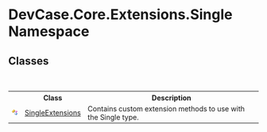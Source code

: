 # DevCase.Core.Extensions.Single Namespace
 




## Classes
&nbsp;<table><tr><th></th><th>Class</th><th>Description</th></tr><tr><td>![Public class](media/pubclass.gif "Public class")</td><td><a href="T_DevCase_Core_Extensions_Single_SingleExtensions">SingleExtensions</a></td><td>
Contains custom extension methods to use with the Single type.</td></tr></table>&nbsp;
